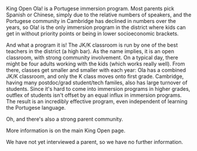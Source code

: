 King Open Ola! is a Portugese immersion program. Most parents pick Spanish or Chinese, simply due to the relative numbers of speakers, and the Portugese community in Cambridge has declined in numbers over the years, so Ola! is the only immersion program in the district where kids can get in without priority points or being in lower socioeconomic brackets. 

And what a program it is! The JK/K classroom is run by one of the best teachers in the district (a high bar). As the name implies, it is an open classroom, with strong community involvement. On a typical day, there might be four adults working with the kids (which works really well). From there, classes get smaller and smaller with each year: Ola has a combined JK/K classroom, and only the K class moves onto first grade. Cambridge, having many postdoc/grad student/tech familes, also has large turnover of students. Since it's hard to come into immersion programs in higher grades, outflex of students isn't offset by an equal influx in immersion programs. The result is an incredibly effective program, even independent of learning the Portugese language.

Oh, and there's also a strong parent community.

More information is on the main King Open page.

We have not yet interviewed a parent, so we have no further information. 